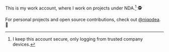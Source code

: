 This is my work account, where I work on projects under NDA.[^1] 🕵️

For personal projects and open source contributions, check out [@niqodea](https://github.com/niqodea). 🚀

[^1]: I keep this account secure, only logging from trusted company devices.

